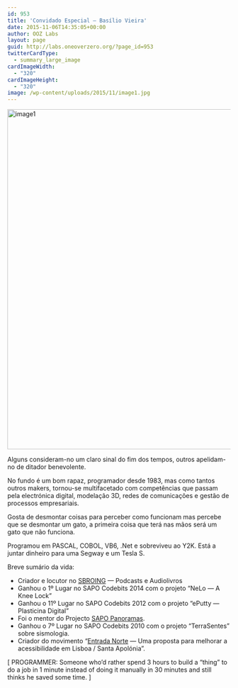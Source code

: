 ```yaml
---
id: 953
title: 'Convidado Especial — Basílio Vieira'
date: 2015-11-06T14:35:05+00:00
author: OOZ Labs
layout: page
guid: http://labs.oneoverzero.org/?page_id=953
twitterCardType:
  - summary_large_image
cardImageWidth:
  - "320"
cardImageHeight:
  - "320"
image: /wp-content/uploads/2015/11/image1.jpg
---
```

[<img class="aligncenter size-full wp-image-955" src="http://labs.oneoverzero.org/wp-content/uploads/2015/11/image1.jpg" alt="image1" width="768" height="768" srcset="http://labs.oneoverzero.org/wp-content/uploads/2015/11/image1.jpg 768w, http://labs.oneoverzero.org/wp-content/uploads/2015/11/image1-150x150.jpg 150w, http://labs.oneoverzero.org/wp-content/uploads/2015/11/image1-300x300.jpg 300w, http://labs.oneoverzero.org/wp-content/uploads/2015/11/image1-280x280.jpg 280w" sizes="(max-width: 768px) 100vw, 768px" />](http://labs.oneoverzero.org/wp-content/uploads/2015/11/image1.jpg)

Alguns consideram-no um claro sinal do fim dos tempos, outros apelidam-no de ditador benevolente.

No fundo é um bom rapaz, programador desde 1983, mas como tantos outros makers, tornou-se multifacetado com competências que passam pela electrónica digital, modelação 3D, redes de comunicações e gestão de processos empresariais.

Gosta de desmontar coisas para perceber como funcionam mas percebe que se desmontar um gato, a primeira coisa que terá nas mãos será um gato que não funciona.

Programou em PASCAL, COBOL, VB6, .Net e sobreviveu ao Y2K. Está a juntar dinheiro para uma Segway e um Tesla S.

Breve sumário da vida:

  * Criador e locutor no [SBROING](http://www.sbroing.com/) — Podcasts e Audiolivros
  * Ganhou o 1º Lugar no SAPO Codebits 2014 com o projeto “NeLo — A Knee Lock&#8221;
  * Ganhou o 11º Lugar no SAPO Codebits 2012 com o projeto “ePutty — Plasticina Digital&#8221;
  * Foi o mentor do Projecto [SAPO Panoramas](http://panoramas.fotos.sapo.pt/).
  * Ganhou o 7º Lugar no SAPO Codebits 2010 com o projeto “TerraSentes” sobre sismologia.
  * Criador do movimento &#8220;[Entrada Norte](http://st-apolonia.org/site/) — Uma proposta para melhorar a acessibilidade em Lisboa / Santa Apolónia”.

[ PROGRAMMER: Someone who&#8217;d rather spend 3 hours to build a “thing&#8221; to do a job in 1 minute instead of doing it manually in 30 minutes and still thinks he saved some time. ]